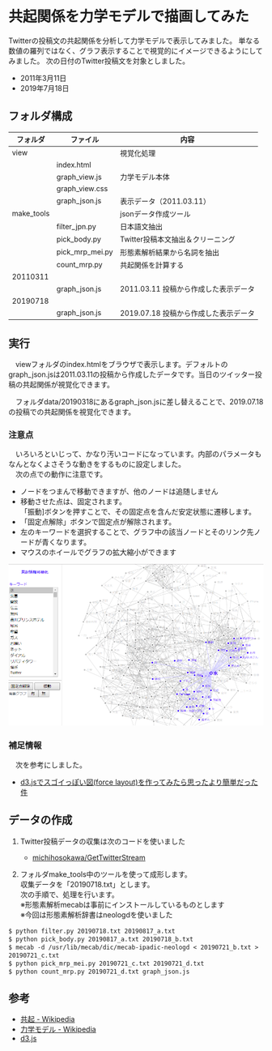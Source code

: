 # 共起関係を力学モデルで描画してみた

Twitterの投稿文の共起関係を分析して力学モデルで表示してみました。
単なる数値の羅列ではなく、グラフ表示することで視覚的にイメージできるようにしてみました。
次の日付のTwitter投稿文を対象としました。

- 2011年3月11日
- 2019年7月18日

## フォルダ構成

| フォルダ | ファイル | 内容 | 
|---|---|---|
| view | | 視覚化処理 |
| | index.html | |
| | graph_view.js | 力学モデル本体 |
| | graph_view.css | |
| | graph_json.js | 表示データ（2011.03.11） | 
| make_tools | | jsonデータ作成ツール | 
| | filter_jpn.py | 日本語文抽出 |
| | pick_body.py | Twitter投稿本文抽出＆クリーニング | 
| | pick_mrp_mei.py | 形態素解析結果から名詞を抽出 | 
| | count_mrp.py | 共起関係を計算する |
| 20110311 | | | 
| | graph_json.js | 2011.03.11 投稿から作成した表示データ |
| 20190718 | | |
| | graph_json.js | 2019.07.18 投稿から作成した表示データ |

## 実行

　viewフォルダのindex.htmlをブラウザで表示します。デフォルトのgraph_json.jsは2011.03.11の投稿から作成したデータです。当日のツイッター投稿の共起関係が視覚化できます。

　フォルダdata/20190318にあるgraph_json.jsに差し替えることで、2019.07.18の投稿での共起関係を視覚化できます。

### 注意点
　いろいろといじって、かなり汚いコードになっています。内部のパラメータもなんとなくよさそうな動きをするものに設定しました。  
　次の点での動作に注意です。
- ノードをつまんで移動できますが、他のノードは追随しません
- 移動させた点は、固定されます。  
「振動]ボタンを押すことで、その固定点を含んだ安定状態に遷移します。
- 「固定点解除」ボタンで固定点が解除されます。
- 左のキーワードを選択することで、グラフ中の該当ノードとそのリンク先ノードが青くなります。
- マウスのホイールでグラフの拡大縮小ができます

![サンプル](graph.png "サンプル")

### 補足情報
　次を参考にしました。
- [d3.jsでスゴイっぽい図(force layout)を作ってみたら思ったより簡単だった件](https://qiita.com/shoki_kitajima/items/34ad6e2209fde5b4dedc)


## データの作成

1. Twitter投稿データの収集は次のコードを使いました
    - [michihosokawa/GetTwitterStream](https://github.com/michihosokawa/GetTwitterStream)

2. フォルダmake_tools中のツールを使って成形します。  
    収集データを「20190718.txt」とします。  
    次の手順で、処理を行います。  
    ※形態素解析mecabは事前にインストールしているものとします  
    ※今回は形態素解析辞書はneologdを使いました

```shell:Sample
$ python filter.py 20190718.txt 20190817_a.txt
$ python pick_body.py 20190817_a.txt 20190718_b.txt
$ mecab -d /usr/lib/mecab/dic/mecab-ipadic-neologd < 20190721_b.txt > 20190721_c.txt
$ python pick_mrp_mei.py 20190721_c.txt 20190721_d.txt
$ python count_mrp.py 20190721_d.txt graph_json.js
```

## 参考
- [共起 - Wikipedia](https://ja.wikipedia.org/wiki/%E5%85%B1%E8%B5%B7)
- [力学モデル - Wikipedia](https://ja.wikipedia.org/wiki/%E5%8A%9B%E5%AD%A6%E3%83%A2%E3%83%87%E3%83%AB_(%E3%82%B0%E3%83%A9%E3%83%95%E6%8F%8F%E7%94%BB%E3%82%A2%E3%83%AB%E3%82%B4%E3%83%AA%E3%82%BA%E3%83%A0))
- [d3.js](https://d3js.org/)
